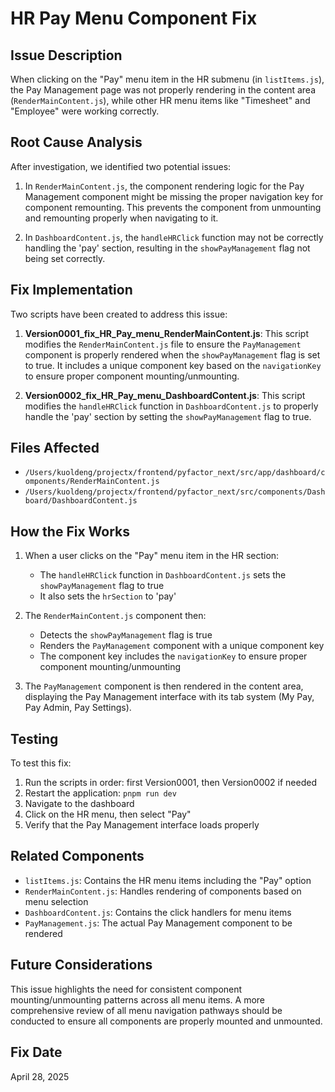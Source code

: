 # HR Pay Menu Component Fix

## Issue Description

When clicking on the "Pay" menu item in the HR submenu (in `listItems.js`), the Pay Management page was not properly rendering in the content area (`RenderMainContent.js`), while other HR menu items like "Timesheet" and "Employee" were working correctly.

## Root Cause Analysis

After investigation, we identified two potential issues:

1. In `RenderMainContent.js`, the component rendering logic for the Pay Management component might be missing the proper navigation key for component remounting. This prevents the component from unmounting and remounting properly when navigating to it.

2. In `DashboardContent.js`, the `handleHRClick` function may not be correctly handling the 'pay' section, resulting in the `showPayManagement` flag not being set correctly.

## Fix Implementation

Two scripts have been created to address this issue:

1. **Version0001_fix_HR_Pay_menu_RenderMainContent.js**: This script modifies the `RenderMainContent.js` file to ensure the `PayManagement` component is properly rendered when the `showPayManagement` flag is set to true. It includes a unique component key based on the `navigationKey` to ensure proper component mounting/unmounting.

2. **Version0002_fix_HR_Pay_menu_DashboardContent.js**: This script modifies the `handleHRClick` function in `DashboardContent.js` to properly handle the 'pay' section by setting the `showPayManagement` flag to true.

## Files Affected

- `/Users/kuoldeng/projectx/frontend/pyfactor_next/src/app/dashboard/components/RenderMainContent.js`
- `/Users/kuoldeng/projectx/frontend/pyfactor_next/src/components/Dashboard/DashboardContent.js`

## How the Fix Works

1. When a user clicks on the "Pay" menu item in the HR section:
   - The `handleHRClick` function in `DashboardContent.js` sets the `showPayManagement` flag to true
   - It also sets the `hrSection` to 'pay'

2. The `RenderMainContent.js` component then:
   - Detects the `showPayManagement` flag is true
   - Renders the `PayManagement` component with a unique component key
   - The component key includes the `navigationKey` to ensure proper component mounting/unmounting

3. The `PayManagement` component is then rendered in the content area, displaying the Pay Management interface with its tab system (My Pay, Pay Admin, Pay Settings).

## Testing

To test this fix:
1. Run the scripts in order: first Version0001, then Version0002 if needed
2. Restart the application: `pnpm run dev`
3. Navigate to the dashboard
4. Click on the HR menu, then select "Pay"
5. Verify that the Pay Management interface loads properly

## Related Components

- `listItems.js`: Contains the HR menu items including the "Pay" option
- `RenderMainContent.js`: Handles rendering of components based on menu selection
- `DashboardContent.js`: Contains the click handlers for menu items
- `PayManagement.js`: The actual Pay Management component to be rendered

## Future Considerations

This issue highlights the need for consistent component mounting/unmounting patterns across all menu items. A more comprehensive review of all menu navigation pathways should be conducted to ensure all components are properly mounted and unmounted.

## Fix Date

April 28, 2025 